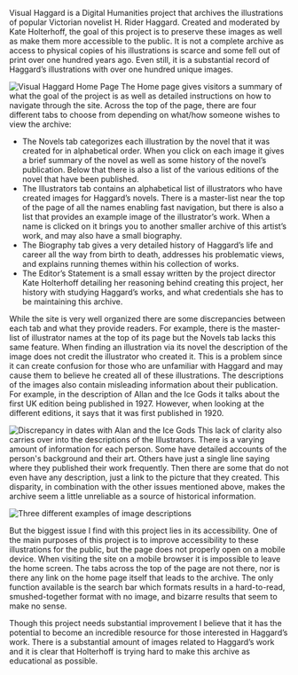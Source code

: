 Visual Haggard is a Digital Humanities project that archives the illustrations of popular Victorian novelist H. Rider Haggard. Created and moderated by Kate Holterhoff, the goal of this project is to preserve these images as well as make them more accessible to the public. It is not a complete archive as access to physical copies of his illustrations is scarce and some fell out of print over one hundred years ago. Even still, it is a substantial record of Haggard’s illustrations with over one hundred unique images. 

![Visual Haggard Home Page](https://eve-hedonette.github.io/E-Hedonette/images/Haggard.PNG)
The Home page gives visitors a summary of what the goal of the project is as well as detailed instructions on how to navigate through the site. Across the top of the page, there are four different tabs to choose from depending on what/how someone wishes to view the archive:

- The Novels tab categorizes each illustration by the novel that it was created for in alphabetical order. When you click on each image it gives a brief summary of the novel as well as some history of the novel’s publication. Below that there is also a list of the various editions of the novel that have been published.
- The Illustrators tab contains an alphabetical list of illustrators who have created images for Haggard’s novels. There is a master-list near the top of the page of all the names enabling fast navigation, but there is also a list that provides an example image of the illustrator’s work. When a name is clicked on it brings you to another smaller archive of this artist’s work, and may also have a small biography.
- The Biography tab gives a very detailed history of Haggard’s life and career all the way from birth to death, addresses his problematic views, and explains running themes within his collection of works. 
- The Editor’s Statement is a small essay written by the project director Kate Holterhoff detailing her reasoning behind creating this project, her history with studying Haggard’s works, and what credentials she has to be maintaining this archive. 

While the site is very well organized there are some discrepancies between each tab and what they provide readers. For example, there is the master-list of illustrator names at the top of its page but the Novels tab lacks this same feature. When finding an illustration via its novel the description of the image does not credit the illustrator who created it. This is a problem since it can create confusion for those who are unfamiliar with Haggard and may cause them to believe he created all of these illustrations. The descriptions of the images also contain misleading information about their publication. For example, in the description of Allan and the Ice Gods it talks about the first UK edition being published in 1927. However, when looking at the different editions, it says that it was first published in 1920.

![Discrepancy in dates with Alan and the Ice Gods](https://eve-hedonette.github.io/E-Hedonette/images/Alan.jpg)
This lack of clarity also carries over into the descriptions of the Illustrators. There is a varying amount of information for each person. Some have detailed accounts of the person's background and their art. Others have just a single line saying where they published their work frequently. Then there are some that do not even have any description, just a link to the picture that they created. This disparity, in combination with the other issues mentioned above, makes the archive seem a little unreliable as a source of historical information.

![Three different examples of image descriptions](https://eve-hedonette.github.io/E-Hedonette/images/Comparison.jpg) 

But the biggest issue I find with this project lies in its accessibility. One of the main purposes of this project is to improve accessibility to these illustrations for the public, but the page does not properly open on a mobile device. When visiting the site on a mobile browser it is impossible to leave the home screen. The tabs across the top of the page are not there, nor is there any link on the home page itself that leads to the archive. The only function available is the search bar which formats results in a hard-to-read, smushed-together format with no image, and bizarre results that seem to make no sense.

Though this project needs substantial improvement I believe that it has the potential to become an incredible resource for those interested in Haggard’s work. There is a substantial amount of images related to Haggard’s work and it is clear that Holterhoff is trying hard to make this archive as educational as possible.
